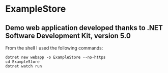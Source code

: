 # ExampleStore

## Demo web application developed thanks to .NET Software Development Kit, version 5.0

From the shell I used the following commands:

```shell
dotnet new webapp -o ExampleStore --no-https
cd ExampleStore
dotnet watch run
```
